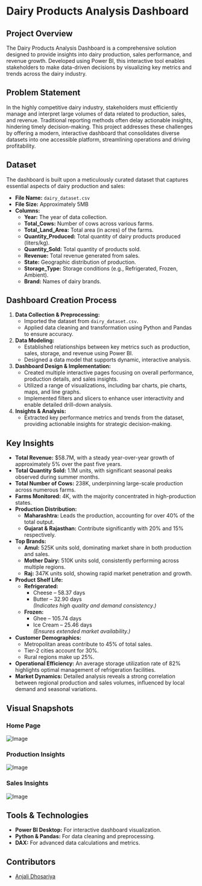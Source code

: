 # Dairy Products Analysis Dashboard

## Project Overview
The Dairy Products Analysis Dashboard is a comprehensive solution designed to provide insights into dairy production, sales performance, and revenue growth. Developed using Power BI, this interactive tool enables stakeholders to make data-driven decisions by visualizing key metrics and trends across the dairy industry.

## Problem Statement
In the highly competitive dairy industry, stakeholders must efficiently manage and interpret large volumes of data related to production, sales, and revenue. Traditional reporting methods often delay actionable insights, hindering timely decision-making. This project addresses these challenges by offering a modern, interactive dashboard that consolidates diverse datasets into one accessible platform, streamlining operations and driving profitability.

## Dataset
The dashboard is built upon a meticulously curated dataset that captures essential aspects of dairy production and sales:
- **File Name:** `dairy_dataset.csv`
- **File Size:** Approximately 5MB
- **Columns:**
  - **Year:** The year of data collection.
  - **Total_Cows:** Number of cows across various farms.
  - **Total_Land_Area:** Total area (in acres) of the farms.
  - **Quantity_Produced:** Total quantity of dairy products produced (liters/kg).
  - **Quantity_Sold:** Total quantity of products sold.
  - **Revenue:** Total revenue generated from sales.
  - **State:** Geographic distribution of production.
  - **Storage_Type:** Storage conditions (e.g., Refrigerated, Frozen, Ambient).
  - **Brand:** Names of dairy brands.

## Dashboard Creation Process
1. **Data Collection & Preprocessing:**
   - Imported the dataset from `dairy_dataset.csv`.
   - Applied data cleaning and transformation using Python and Pandas to ensure accuracy.
2. **Data Modeling:**
   - Established relationships between key metrics such as production, sales, storage, and revenue using Power BI.
   - Designed a data model that supports dynamic, interactive analysis.
3. **Dashboard Design & Implementation:**
   - Created multiple interactive pages focusing on overall performance, production details, and sales insights.
   - Utilized a range of visualizations, including bar charts, pie charts, maps, and line graphs.
   - Implemented filters and slicers to enhance user interactivity and enable detailed drill-down analysis.
4. **Insights & Analysis:**
   - Extracted key performance metrics and trends from the dataset, providing actionable insights for strategic decision-making.

## Key Insights
- **Total Revenue:** $58.7M, with a steady year-over-year growth of approximately 5% over the past five years.
- **Total Quantity Sold:** 1.1M units, with significant seasonal peaks observed during summer months.
- **Total Number of Cows:** 238K, underpinning large-scale production across numerous farms.
- **Farms Monitored:** 4K, with the majority concentrated in high-production states.
- **Production Distribution:** 
  - **Maharashtra:** Leads the production, accounting for over 40% of the total output.
  - **Gujarat & Rajasthan:** Contribute significantly with 20% and 15% respectively.
- **Top Brands:**
  - **Amul:** 525K units sold, dominating market share in both production and sales.
  - **Mother Dairy:** 510K units sold, consistently performing across multiple regions.
  - **Raj:** 347K units sold, showing rapid market penetration and growth.
- **Product Shelf Life:**
  - **Refrigerated:** 
    - Cheese – 58.37 days
    - Butter – 32.90 days  
    *(Indicates high quality and demand consistency.)*
  - **Frozen:** 
    - Ghee – 105.74 days
    - Ice Cream – 25.46 days  
    *(Ensures extended market availability.)*
- **Customer Demographics:** 
  - Metropolitan areas contribute to 45% of total sales.
  - Tier-2 cities account for 30%.
  - Rural regions make up 25%.
- **Operational Efficiency:** An average storage utilization rate of 82% highlights optimal management of refrigeration facilities.
- **Market Dynamics:** Detailed analysis reveals a strong correlation between regional production and sales volumes, influenced by local demand and seasonal variations.

## Visual Snapshots
### Home Page
![Image](https://github.com/user-attachments/assets/2d1f59e4-0610-48ca-af27-c0f3bd10079f)

### Production Insights
![Image](https://github.com/user-attachments/assets/5acee942-118e-4d18-a96e-01f0321f302b)
### Sales Insights
![Image](https://github.com/user-attachments/assets/19e9ba1c-a262-40e7-9137-2c5ccd584c7c)

## Tools & Technologies
- **Power BI Desktop:** For interactive dashboard visualization.
- **Python & Pandas:** For data cleaning and preprocessing.
- **DAX:** For advanced data calculations and metrics.


## Contributors
- [Anjali Dhosariya](https://github.com/AnjaliDhosariya)

